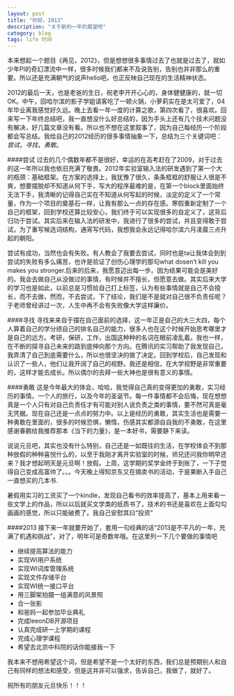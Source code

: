 ```yaml
---
layout: post
title: "你好，2013"
description: "关于新的一年的展望吧"
category: blog
tags: life 时间
---
```


本来想起一个题目《再见，2012》，但是想想很多事情过去了也就是过去了，就如少年PI的奇幻漂流中一样，很多时候我们都来不及说告别，告别也并非那么的重要。所以还是充满朝气的说声hello吧，也正反映自己现在的生活精神状态。

2012的最后一天，也是老爸的生日，祝老李开开心心的，身体健健康的，就一切OK。中午，回哈尔滨的影子学姐请客吃了一顿火锅，小萝莉实在是太可爱了，04年毕业离我感觉好久远。晚上去看一年一度的计算之歌，第四次看了，很喜欢。回来写一下年终总结吧，我一直想没什么好总结的，因为手头上还有几个技术问题没有解决，好几篇文章没有看。所以也不想在这里叙事了，因为自己每经历一个阶段都会写总结。我给自己的2012经历的很多事情抽象一下，总结为三个关键词吧：*尝试*，*寻找*，*勇敢*。

####尝试
过去的几个偶数年都不是很好，幸运的在高考赶在了2009，对于过去的这一年所以我也依旧充满了敬畏。2012年实验室输入法的研发遇到了第一个大的瓶颈：基础框架。在方案的选择上，我犹豫了很久，条条框框的舒服让人很是不爽，想要摆脱却不知道从何下手，写大的程序最难的是，在第一个block里面始终无法下手，我清晰的记得自己实在不知道从何写起的时候，淡定的定义了一个常量，作为一个项目的奠基石一样，让我有那么一点的存在感。寒假重新定制了一个自己的框架，回到学校还算比较安心，我们终于可以实现很多的自定义了，这背后归功于尝试。其实后来在输入法的研发中，我进行了很多的尝试，并且变得敢于尝试，为了重写候选词结构，通宵写代码，我想我会永远记得哈尔滨六月凌晨三点升起的朝阳。

尝试有成功，当然也会有失败。有人教会了我要去尝试，同时也是ta让我体会到到尝试的失败有多么痛苦，也许是验证了创伤心理学的那句what dosen’t kill you makes you stronger.后来的后来，我愿意迈出每一步。因为结果可能会是美好的。我会去做自己从没做过的事情，有时候并不擅长，但愿意去做。其实后来大学的学习也是如此，以前总是习惯给自己打上标签，认为有些事情就是自己不会擅长，而不去做，然而，不去尝试，下了结论，我们是不是就对自己很不负责任呢？于老师曾经讲过一次，人生中再不会有失败像大学这样廉价。

####寻找
寻找来来自于摆在自己面前的选择，这一年正是自己的大三大四，每个人算着自己的学分绩自己的排名自己的能力，很多人也在这个时候开始思考哪里才是自己的远方。考研，保研，工作，出国这种种的名词在眼前凌乱着。我也一样，在不断的探寻自己未来的路到底伸向那个方向。在腾讯的实习帮助了我发现自己，我弄清了自己到底需要什么，所以也很坚决的做了决定。回到学校后，自己发现和认识了一些人，他们让我开阔了自己的视野。我还是相信，在大学视野是非常重要的，这样才能去成长。所以偶尔的去拜一些大神也是很有意义的事情。

####勇敢
这是今年最大的体会，哈哈，我觉得自己真的变得更加的勇敢，实习经历的事情，一个人的旅行，以及今年的圣诞节。每一件事情都不会后悔，现在想想真是一个人只有对自己负责任才有可能对别人说负责之类的事情，要不然可真是毫无凭据。现在自己还是一点点的努力中。以上是经历的勇敢，其实生活也是需要一种勇敢在里面的，很多的时候恐惧，懒惰，伤感其实都源自自我的不勇敢，在这里感谢春鹏给我推荐那本《当下的力量》，是一本好书，需要静下来读。

说说元旦吧，其实也没有什么特别，自己还是一如既往的生活，在学校体会不到那种放假的种种喜悦什么的，以至于我刚才离开实验室的时候，师兄还问我你明早还来？我才想起明天是元旦啊！放假。上周，这学期的奖学金终于到账了，一下子觉得自己变成高富帅了。。。今天晚上得知京东又在搞卖书的活动，于是果断入手自己一直想买的几本书.

暑假用实习的工资买了一个kindle，发现自己看书的效率提高了，基本上用来看一些文学上的作品，所以以后就买文学类的纸质书了，技术的书还是喜欢在上面勾勾画画的感觉，所以只能破费了。我自己安慰其曰“投资”

####2013
接下来一年就要开始了，套用一句经典的话“2013是不平凡的一年，充满了机遇和挑战”，对了，明年可是奇数年哦。在这里列一下几个要做的事情吧

+ 继续提高算法的能力
+ 实现WI用户系统
+ 实现WI词库管理系统
+ 实现文件存储平台
+ 实现WI统一接口平台
+ 用三脚架拍摄一组满意的风景照
+ 合一张影
+ 和爸妈一起参加毕业典礼
+ 完成leeonDB开源项目
+ 认真完成研一上学期的课程
+ 完成心理学课程
+ 希望去北京中科院的话你能接我一下

我本来不想用希望这个词，但是希望不是一个太好的东西，我们总是预期别人和自己有同样的想法和感受，但是这并非可以强求，告诉自己，我做了，就好了。

祝所有的朋友元旦快乐！！！
